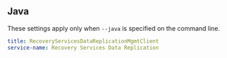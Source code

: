 ## Java

These settings apply only when `--java` is specified on the command line.

``` yaml $(java)
title: RecoveryServicesDataReplicationMgmtClient
service-name: Recovery Services Data Replication
```
